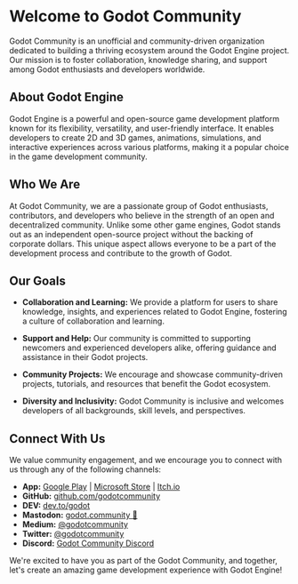 # Welcome to Godot Community

Godot Community is an unofficial and community-driven organization dedicated to building a thriving ecosystem around the Godot Engine project. Our mission is to foster collaboration, knowledge sharing, and support among Godot enthusiasts and developers worldwide.

## About Godot Engine

Godot Engine is a powerful and open-source game development platform known for its flexibility, versatility, and user-friendly interface. It enables developers to create 2D and 3D games, animations, simulations, and interactive experiences across various platforms, making it a popular choice in the game development community.

## Who We Are

At Godot Community, we are a passionate group of Godot enthusiasts, contributors, and developers who believe in the strength of an open and decentralized community. Unlike some other game engines, Godot stands out as an independent open-source project without the backing of corporate dollars. This unique aspect allows everyone to be a part of the development process and contribute to the growth of Godot.

## Our Goals

- **Collaboration and Learning:** We provide a platform for users to share knowledge, insights, and experiences related to Godot Engine, fostering a culture of collaboration and learning.

- **Support and Help:** Our community is committed to supporting newcomers and experienced developers alike, offering guidance and assistance in their Godot projects.

- **Community Projects:** We encourage and showcase community-driven projects, tutorials, and resources that benefit the Godot ecosystem.

- **Diversity and Inclusivity:** Godot Community is inclusive and welcomes developers of all backgrounds, skill levels, and perspectives.

## Connect With Us

We value community engagement, and we encourage you to connect with us through any of the following channels:

- **App:** [Google Play](https://play.google.com/store/apps/details?id=community.godot.twa) | [Microsoft Store](https://apps.microsoft.com/store/detail/godot-community/9P8V8RC58HMD) | [Itch.io](https://godotcommunity.itch.io/app)
- **GitHub:** [github.com/godotcommunity](https://github.com/godotcommunity)
- **DEV:** [dev.to/godot](https://dev.to/godot)
- **Mastodon:** [godot.community 🚀](https://mastodon.gamedev.place/@0)
- **Medium:** [@godotcommunity](https://medium.com/@godotcommunity)
- **Twitter:** [@godotcommunity](https://twitter.com/godotcommunity)
- **Discord:** [Godot Community Discord](https://discord.gg/UpbwRdtcv2)

We're excited to have you as part of the Godot Community, and together, let's create an amazing game development experience with Godot Engine!
